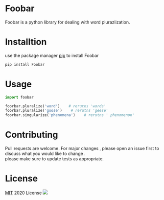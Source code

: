 # Foobar
Foobar is a python library for dealing with word plurazlization.

# Installtion 
use the package manager [pip](https://pypi.org/project/django-foobar) to install Foobar   
````Python
pip install Foobar 
````
# Usage 

````````````Python
import foobar 

foorbar.pluralize('word')    # rerutns 'words'  
foorbar.pluralize('goose')    # rerutns 'geese'  
foorbar.singularize('phenomena')    # rerutns ' phenomenon'  
````````````

# Contributing 
Pull requests are welcome. 
For major changes  , please open an issue first to discuss  what you would like to change .   
please make sure to update tests as appropriate. 

# License 
[MIT](https://www.linkedin.com/in/sherifsameh/) 2020 License ![](https://i.imgur.com/2pGPLrl.png)
